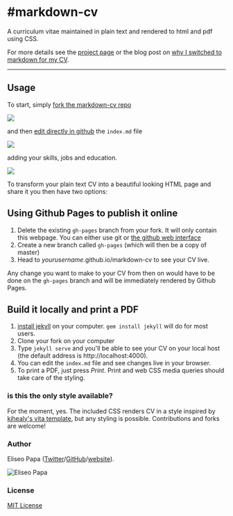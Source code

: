 #markdown-cv
===========

A curriculum vitae maintained in plain text and rendered to html and pdf using CSS.

For more details see the [project page](http://elipapa.github.io/markdown-cv) or the blog post on [why I switched to markdown for my CV](http://elipapa.github.io/blog/why-i-switched-to-markdown-for-my-cv.html).

***

## Usage

To start, simply [fork the markdown-cv repo](https://github.com/elipapa/markdown-cv)

![](https://help.github.com/assets/images/help/repository/fork_button.jpg)

and then [edit directly in github](https://help.github.com/articles/editing-files-in-your-repository/) the `index.md` file

![](https://help.github.com/assets/images/help/repository/edit-file-edit-button.png)

adding your skills, jobs and education.

![](https://help.github.com/assets/images/help/repository/edit-readme-light.png)

To transform your plain text CV into a beautiful looking HTML page and share it you then have two options:

## Using Github Pages to publish it online

1. Delete the existing `gh-pages` branch from your fork. It will only contain this webpage. You can either use git or [the github web interface](https://help.github.com/articles/creating-and-deleting-branches-within-your-repository/#deleting-a-branch)
2. Create a new branch called `gh-pages` (which will then be a copy of master)
3. Head to *yourusername*.github.io/markdown-cv to see your CV live.

Any change you want to make to your CV from then on would have to be done on the `gh-pages` branch and will be immediately rendered by Github Pages.


## Build it locally and print a PDF
1. [install jekyll](https://jekyllrb.com/docs/installation/) on your computer. `gem install jekyll` will do for most users.
2. Clone your fork on your computer
3. Type `jekyll serve` and you'll be able to see your CV on your local host (the default address is http://localhost:4000).
4. You can edit the `index.md` file and see changes live in your browser.
5. To print a PDF, just press *Print*. Print and web CSS media queries should take care of the styling.


### is this the only style available?

For the moment, yes.
The included CSS renders CV in a style inspired by [kjhealy's vita template](https://github.com/kjhealy/kjh-vita), but any styling is possible. Contributions and forks are welcome!


### Author

Eliseo Papa ([Twitter](http://twitter.com/elipapa)/[GitHub](http://github.com/elipapa)/[website](https://elipapa.github.io)).

![Eliseo Papa](https://s.gravatar.com/avatar/eae1f0c01afda2bed9ce9cb88f6873f6?s=100)

### License

[MIT License](https://github.com/elipapa/markdown-cv/blob/master/LICENSE)
